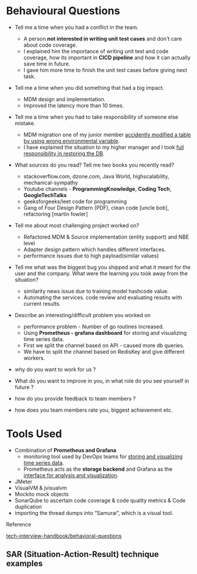 
# Behavioural Questions

 - Tell me a time when you had a conflict in the team.
    - A person **not interested in writing unit test cases** and don't care about code coverage.
    - I explained him the importance of writing unit test and code coverage, how its important in **CICD pipeline** and how it can actually save time in future.
    - I gave him more time to finish the unit test cases before giving next task.
 - Tell me a time when you did something that had a big impact.
    - MDM design and implementation.
    - Improved the latency more than 10 times. 
 - Tell me a time when you had to take responsibility of someone else mistake.
    - MDM migration one of my junior member <u>accidently modified a table by using wrong environmental variable</u>.
    - I have explained the situation to my higher manager and I took <u>full responsibility in restoring the DB</u>.
 - What sources do you read? Tell me two books you recently read?  
    - stackoverflow.com, dzone.com, Java World, highscalability, mechanical-sympathy
    - Youtube channels - **ProgrammingKnowledge**, **Coding Tech**, **GoogleTechTalks**
    - geeksforgeeks/leet code for programming
    - Gang of Four Design Pattern (PDF), clean code [uncle bob], refactoring [martin fowler]

 - Tell me about most challenging project worked on?
    - Refactored MDM & Source implementation (entity support) and NBE level
    - Adapter design pattern which handles different interfaces. 
    - performance issues due to high payload(similar values)
 - Tell me what was the biggest bug you shipped and what it meant for the user and the company. What were the learning you took away from the situation?  
    - similarity news issue due to training model hashcode value.
    - Automating the services. code review and evaluating results with current results.
 - Describe an interesting/difficult problem you worked on  
    - performance problem - Number of go routines increased.
    - Using **Prometheus - grafana dashboard** for storing and visualizing time series data.
    - First we split the channel based on API - caused more db queries.
    - We have to split the channel based on RedisKey and  give different workers.
 - why do you want to work for us ? 
 - What do you want to improve in you, in what role do you see yourself in future ?
 - how do you provide feedback to team members ? 
 - how does you team members rate you, biggest achievement etc. 



# Tools Used

- Combination of **Prometheus and Grafana**
  - monitoring tool used by DevOps teams for <u>storing and visualizing time series data</u>. 
  - Prometheus acts as the **storage backend** and Grafana as the <u>interface for analysis and visualization</u>.
- JMeter
- VisualVM & jvisualvm 
- Mockito mock objects 
- SonarQube to ascertain code coverage & code quality metrics & Code duplication 
- importing the thread dumps into “Samurai”, which is a visual tool.



Reference

[tech-interview-handbook/behavioral-questions](https://yangshun.github.io/tech-interview-handbook/behavioral-questions)



## SAR (Situation-Action-Result) technique examples





 